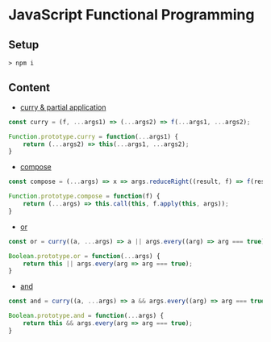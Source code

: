 # JavaScript Functional Programming

## Setup

`> npm i`

## Content


* [curry & partial application](./examples/partial-apply.js)

```js
const curry = (f, ...args1) => (...args2) => f(...args1, ...args2);

Function.prototype.curry = function(...args1) {
	return (...args2) => this(...args1, ...args2);
}
```

* [compose](./examples/compose.js)

```js
const compose = (...args) => x => args.reduceRight((result, f) => f(result), x);

Function.prototype.compose = function(f) {
	return (...args) => this.call(this, f.apply(this, args));
}
```

* [or](./examples/or.js)

```js
const or = curry((a, ...args) => a || args.every((arg) => arg === true));

Boolean.prototype.or = function(...args) {
	return this || args.every(arg => arg === true);
}
```

* [and](./examples/and.js)

```js
const and = curry((a, ...args) => a && args.every((arg) => arg === true));

Boolean.prototype.and = function(...args) {
	return this && args.every(arg => arg === true);
}
```
